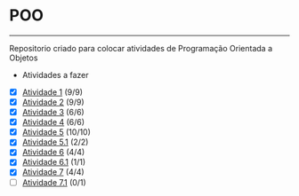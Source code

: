 # POO
***
Repositorio criado para colocar atividades de Programação Orientada a Objetos
* Atividades a fazer
- [x] [Atividade 1](atividades/src/atv1) (9/9)
- [x] [Atividade 2](atividades/src/atv2) (9/9)
- [x] [Atividade 3](atividades/src/atv3) (6/6)
- [x] [Atividade 4](atividades/src/atv4) (6/6)
- [x] [Atividade 5](atividades/src/atv5) (10/10)
- [x] [Atividade 5.1](atividades/src/atv5_1) (2/2)
- [x] [Atividade 6](atividades/src/atv6) (4/4)
- [x] [Atividade 6.1](atividades/src/atv6_1) (1/1)
- [x] [Atividade 7](atividades/src/atv7) (4/4)
- [ ] [Atividade 7.1](atividades/src/atv7_1) (0/1)
